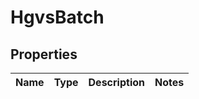 # HgvsBatch

## Properties
Name | Type | Description | Notes
------------ | ------------- | ------------- | -------------
